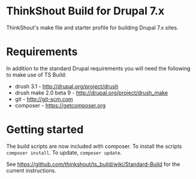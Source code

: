 
# ThinkShout Build for Drupal 7.x

ThinkShout's make file and starter profile for building Drupal 7.x sites.

# Requirements 
In addition to the standard Drupal requirements you will need the following to
make use of TS Build:

* drush 3.1 - http://drupal.org/project/drush
* drush make 2.0 beta 9 - http://drupal.org/project/drush_make
* git - http://git-scm.com
* composer - https://getcomposer.org

# Getting started
The build scripts are now included with composer. To install the scripts `composer install`. To update, `composer update`.

See https://github.com/thinkshout/ts_build/wiki/Standard-Build for the current instructions.

